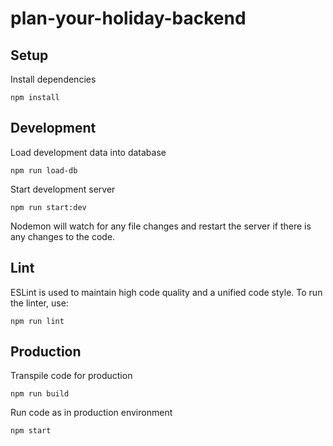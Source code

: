 # plan-your-holiday-backend

## Setup

Install dependencies
```
npm install
```

## Development

Load development data into database
```
npm run load-db
```


Start development server
```
npm run start:dev
```
Nodemon will watch for any file changes and restart the server if there is any changes to the code.

## Lint

ESLint is used to maintain high code quality and a unified code style. To run the linter, use:
```
npm run lint
```

## Production

Transpile code for production
```
npm run build
```

Run code as in production environment
```
npm start
```
